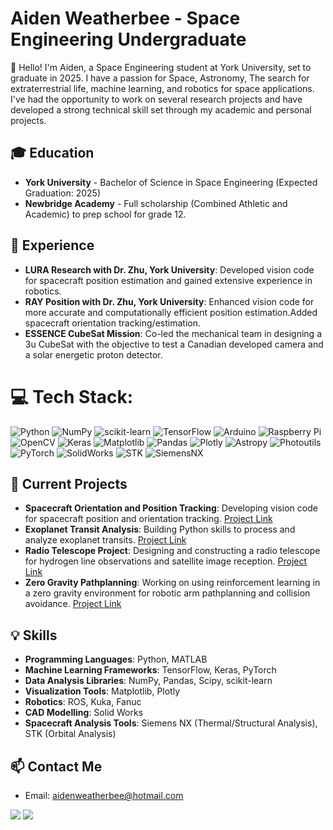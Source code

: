 # Aiden Weatherbee - Space Engineering Undergraduate

👋 Hello! I'm Aiden, a Space Engineering student at York University, set to graduate in 2025. I have a passion for Space, Astronomy, The search for extraterrestrial life, machine learning, and robotics for space applications. I've had the opportunity to work on several research projects and have developed a strong technical skill set through my academic and personal projects.

## 🎓 Education

- **York University** - Bachelor of Science in Space Engineering (Expected Graduation: 2025)
- **Newbridge Academy** - Full scholarship (Combined Athletic and Academic) to prep school for grade 12.

## 🚀 Experience

- **LURA Research with Dr. Zhu, York University**: Developed vision code for spacecraft position estimation and gained extensive experience in robotics.
- **RAY Position with Dr. Zhu, York University**: Enhanced vision code for more accurate and computationally efficient position estimation.Added spacecraft orientation tracking/estimation.
- **ESSENCE CubeSat Mission**: Co-led the mechanical team in designing a 3u CubeSat with the objective to test a Canadian developed camera and a solar energetic proton detector.

# 💻 Tech Stack:
![Python](https://img.shields.io/badge/python-3670A0?style=for-the-badge&logo=python&logoColor=ffdd54) ![NumPy](https://img.shields.io/badge/numpy-%23013243.svg?style=for-the-badge&logo=numpy&logoColor=white) ![scikit-learn](https://img.shields.io/badge/scikit--learn-%23F7931E.svg?style=for-the-badge&logo=scikit-learn&logoColor=white) ![TensorFlow](https://img.shields.io/badge/TensorFlow-%23FF6F00.svg?style=for-the-badge&logo=TensorFlow&logoColor=white) ![Arduino](https://img.shields.io/badge/-Arduino-00979D?style=for-the-badge&logo=Arduino&logoColor=white) ![Raspberry Pi](https://img.shields.io/badge/-RaspberryPi-C51A4A?style=for-the-badge&logo=Raspberry-Pi) ![OpenCV](https://img.shields.io/badge/opencv-%23white.svg?style=for-the-badge&logo=opencv&logoColor=white) ![Keras](https://img.shields.io/badge/Keras-%23D00000.svg?style=for-the-badge&logo=Keras&logoColor=white) ![Matplotlib](https://img.shields.io/badge/Matplotlib-%23ffffff.svg?style=for-the-badge&logo=Matplotlib&logoColor=black) ![Pandas](https://img.shields.io/badge/pandas-%23150458.svg?style=for-the-badge&logo=pandas&logoColor=white) ![Plotly](https://img.shields.io/badge/Plotly-%233F4F75.svg?style=for-the-badge&logo=plotly&logoColor=white) ![Astropy](https://img.shields.io/badge/Astropy-%231470A1.svg?style=for-the-badge&logoColor=white)
![Photoutils](https://img.shields.io/badge/Photoutils-%230072C6.svg?style=for-the-badge&logoColor=white) ![PyTorch](https://img.shields.io/badge/PyTorch-%23EE4C2C.svg?style=for-the-badge&logo=PyTorch&logoColor=white) ![SolidWorks](https://img.shields.io/badge/SolidWorks-%23FF0000.svg?style=for-the-badge&logoColor=white)
![STK](https://img.shields.io/badge/STK-%23000080.svg?style=for-the-badge&logoColor=white)
![SiemensNX](https://img.shields.io/badge/SiemensNX-%2300BFFF.svg?style=for-the-badge&logoColor=white)


## 🌟 Current Projects
- **Spacecraft Orientation and Position Tracking**: Developing vision code for spacecraft position and orientation tracking. [Project Link](https://github.com/aidenweatherbee/SatTracking.git)
- **Exoplanet Transit Analysis**: Building Python skills to process and analyze exoplanet transits. [Project Link](https://github.com/aidenweatherbee/ObservingProject.git)
- **Radio Telescope Project**: Designing and constructing a radio telescope for hydrogen line observations and satellite image reception. [Project Link](https://drive.google.com/drive/folders/1ZYrpLa_iWMGNS3I1GX6hoJSeYFBmpSc0?usp=sharing)
- **Zero Gravity Pathplanning**: Working on using reinforcement learning in a zero gravity environment for robotic arm pathplanning and collision avoidance. [Project Link](https://github.com/aidenweatherbee/RoboticPathPlanning.git)

## 💡 Skills

- **Programming Languages**: Python, MATLAB
- **Machine Learning Frameworks**: TensorFlow, Keras, PyTorch
- **Data Analysis Libraries**: NumPy, Pandas, Scipy, scikit-learn
- **Visualization Tools**: Matplotlib, Plotly
- **Robotics**: ROS, Kuka, Fanuc
- **CAD Modelling**: Solid Works
- **Spacecraft Analysis Tools**: Siemens NX (Thermal/Structural Analysis), STK (Orbital Analysis)


## 📫 Contact Me

- Email: aidenweatherbee@hotmail.com

![](https://github-readme-stats.vercel.app/api/top-langs/?username=aidenweatherbee&theme=dark&hide_border=false&include_all_commits=false&count_private=true&layout=compact)
[![](https://visitcount.itsvg.in/api?id=aidenweatherbee&icon=0&color=0)](https://visitcount.itsvg.in)



